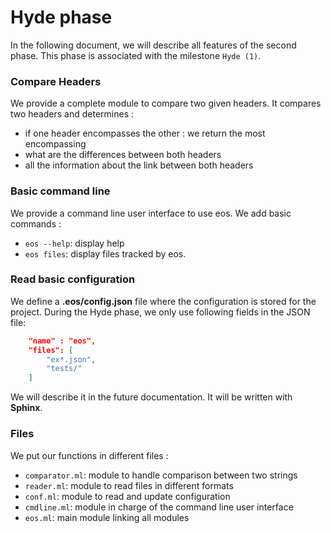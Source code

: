 # Hyde phase
In the following document, we will describe all features of the second phase. This phase is associated with the milestone `Hyde (1)`.

### Compare Headers
We provide a complete module to compare two given headers.
It compares two headers and determines :

- if one header encompasses the other : we return the most encompassing
- what are the differences between both headers
- all the information about the link between both headers

### Basic command line
We provide a command line user interface to use eos. We add basic commands : 

- ```eos --help```: display help
- ```eos files```: display files tracked by eos.

### Read basic configuration
We define a **.eos/config.json** file where the configuration is stored for the project. During the Hyde phase, we only use following fields in the JSON file:

```json
	"name" : "eos",
	"files": [
    	"ex*.json",
    	"tests/"
    ]
```
We will describe it in the future documentation. It will be written with **Sphinx**.
### Files
We put our functions in different files : 

- ```comparator.ml```:  module to handle comparison between two strings
- ```reader.ml```: module to read files in different formats
- ```conf.ml```: module to read and update configuration
- ```cmdline.ml```: module in charge of the command line user interface
- ```eos.ml```: main module linking all modules
